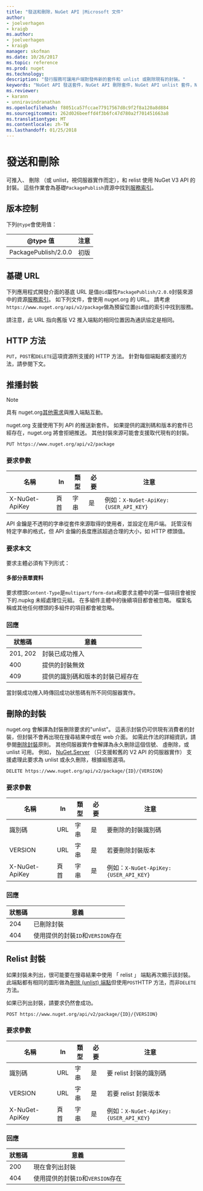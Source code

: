 ```yaml
---
title: "發送和刪除，NuGet API |Microsoft 文件"
author:
- joelverhagen
- kraigb
ms.author:
- joelverhagen
- kraigb
manager: skofman
ms.date: 10/26/2017
ms.topic: reference
ms.prod: nuget
ms.technology: 
description: "發行服務可讓用戶端對發佈新的套件和 unlist 或刪除現有的封裝。"
keywords: "NuGet API 發送套件，NuGet API 刪除套件，NuGet API unlist 套件，NuGet API 上傳封裝、 NuGet API 建立封裝"
ms.reviewer:
- karann
- unniravindranathan
ms.openlocfilehash: f8051ca57fccae77917567d8c9f2f8a120a8d884
ms.sourcegitcommit: 262d026beeffd4f3b6fc47d780a2f701451663a8
ms.translationtype: MT
ms.contentlocale: zh-TW
ms.lasthandoff: 01/25/2018
---
```

# <a name="push-and-delete"></a>發送和刪除

可推入、 刪除 （或 unlist，視伺服器實作而定），和 relist 使用 NuGet V3 API 的封裝。 這些作業會為基礎`PackagePublish`資源中找到[服務索引](service-index.md)。

## <a name="versioning"></a>版本控制

下列`@type`會使用值：

@type 值          | 注意
-------------------- | -----
PackagePublish/2.0.0 | 初版

## <a name="base-url"></a>基礎 URL

下列應用程式開發介面的基底 URL 是值`@id`屬性`PackagePublish/2.0.0`封裝來源中的資源[服務索引](service-index.md)。 如下列文件，會使用 nuget.org 的 URL。 請考慮`https://www.nuget.org/api/v2/package`做為預留位置`@id`值的索引中找到服務。

請注意，此 URL 指向舊版 V2 推入端點的相同位置因為通訊協定是相同。

## <a name="http-methods"></a>HTTP 方法

`PUT`，`POST`和`DELETE`這項資源所支援的 HTTP 方法。 針對每個端點都支援的方法，請參閱下文。

## <a name="push-a-package"></a>推播封裝

> [!Note]
> 具有 nuget.org[其他需求](NuGet-Protocols.md)與推入端點互動。

nuget.org 支援使用下列 API 的推送新套件。 如果提供的識別碼和版本的套件已經存在，nuget.org 將會拒絕推送。 其他封裝來源可能會支援取代現有的封裝。

    PUT https://www.nuget.org/api/v2/package

### <a name="request-parameters"></a>要求參數

名稱           | In     | 類型   | 必要 | 注意
-------------- | ------ | ------ | -------- | -----
X-NuGet-ApiKey | 頁首 | 字串 | 是      | 例如：`X-NuGet-ApiKey: {USER_API_KEY}`

API 金鑰是不透明的字串從套件來源取得的使用者，並設定在用戶端。 託管沒有特定字串的格式，但 API 金鑰的長度應該超過合理的大小，如 HTTP 標頭值。

### <a name="request-body"></a>要求本文

要求主體必須有下列形式：

#### <a name="multipart-form-data"></a>多部分表單資料

要求標頭`Content-Type`是`multipart/form-data`和要求主體中的第一個項目會被按下的.nupkg 未經處理位元組。 在多組件主體中的後續項目都會被忽略。 檔案名稱或其他任何標頭的多組件的項目都會被忽略。

### <a name="response"></a>回應

狀態碼 | 意義
----------- | -------
201, 202    | 封裝已成功推入
400         | 提供的封裝無效
409         | 提供的識別碼和版本的封裝已經存在

當封裝成功推入時傳回成功狀態碼有所不同伺服器實作。

## <a name="delete-a-package"></a>刪除的封裝

nuget.org 會解譯為封裝刪除要求的"unlist"。 這表示封裝仍可供現有消費者的封裝，但封裝不會再出現在搜尋結果中或在 web 介面。 如需此作法的詳細資訊，請參閱[刪除封裝](../policies/deleting-packages.md)原則。 其他伺服器實作會解譯為永久刪除這個信號、 虛刪除，或 unlist 可用。 例如， [NuGet.Server](https://www.nuget.org/packages/NuGet.Server) （只支援較舊的 V2 API 的伺服器實作） 支援處理此要求為 unlist 或永久刪除，根據組態選項。

    DELETE https://www.nuget.org/api/v2/package/{ID}/{VERSION}

### <a name="request-parameters"></a>要求參數

名稱           | In     | 類型   | 必要 | 注意
-------------- | ------ | ------ | -------- | -----
識別碼             | URL    | 字串 | 是      | 要刪除的封裝識別碼
VERSION        | URL    | 字串 | 是      | 若要刪除封裝版本
X-NuGet-ApiKey | 頁首 | 字串 | 是      | 例如：`X-NuGet-ApiKey: {USER_API_KEY}`

### <a name="response"></a>回應

狀態碼 | 意義
----------- | -------
204         | 已刪除封裝
404         | 使用提供的封裝`ID`和`VERSION`存在

## <a name="relist-a-package"></a>Relist 封裝

如果封裝未列出，很可能要在搜尋結果中使用 「 relist 」 端點再次顯示該封裝。 此端點都有相同的圖形做為[刪除 (unlist) 端點](#delete-a-package)但使用`POST`HTTP 方法，而非`DELETE`方法。

如果已列出封裝，請要求仍然會成功。

    POST https://www.nuget.org/api/v2/package/{ID}/{VERSION}

### <a name="request-parameters"></a>要求參數

名稱           | In     | 類型   | 必要 | 注意
-------------- | ------ | ------ | -------- | -----
識別碼             | URL    | 字串 | 是      | 要 relist 封裝的識別碼
VERSION        | URL    | 字串 | 是      | 若要 relist 封裝版本
X-NuGet-ApiKey | 頁首 | 字串 | 是      | 例如：`X-NuGet-ApiKey: {USER_API_KEY}`

### <a name="response"></a>回應

狀態碼 | 意義
----------- | -------
200         | 現在會列出封裝
404         | 使用提供的封裝`ID`和`VERSION`存在
